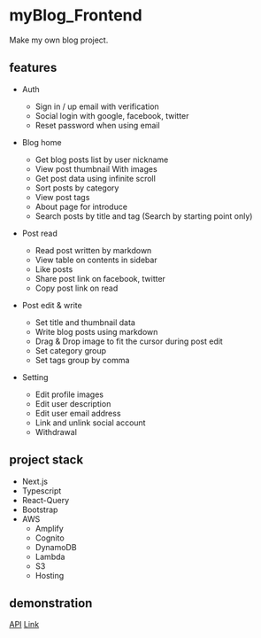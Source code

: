 # myBlog_Frontend

Make my own blog project.

## features

- Auth

  - Sign in / up email with verification
  - Social login with google, facebook, twitter
  - Reset password when using email

- Blog home

  - Get blog posts list by user nickname
  - View post thumbnail With images
  - Get post data using infinite scroll
  - Sort posts by category
  - View post tags
  - About page for introduce
  - Search posts by title and tag (Search by starting point only)

- Post read

  - Read post written by markdown
  - View table on contents in sidebar
  - Like posts
  - Share post link on facebook, twitter
  - Copy post link on read

- Post edit & write

  - Set title and thumbnail data
  - Write blog posts using markdown
  - Drag & Drop image to fit the cursor during post edit
  - Set category group
  - Set tags group by comma

- Setting

  - Edit profile images
  - Edit user description
  - Edit user email address
  - Link and unlink social account
  - Withdrawal

## project stack

- Next.js
- Typescript
- React-Query
- Bootstrap
- AWS
  - Amplify
  - Cognito
  - DynamoDB
  - Lambda
  - S3
  - Hosting

## demonstration

[API](https://minnies-organization.gitbook.io/myblog-api/)
[Link](https://myblog-backend.firebaseapp.com//)
